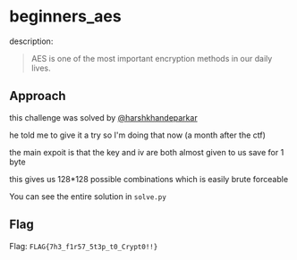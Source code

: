 # beginners_aes

description:

> AES is one of the most important encryption methods in our daily lives.

## Approach

this challenge was solved by [@harshkhandeparkar](https://github.com/harshkhandeparkar)

he told me to give it a try so I'm doing that now (a month after the ctf)

the main expoit is that the key and iv are both almost given to us save for 1 byte

this gives us 128\*128 possible combinations which is easily brute forceable

You can see the entire solution in `solve.py`

## Flag

Flag: `FLAG{7h3_f1r57_5t3p_t0_Crypt0!!}`
